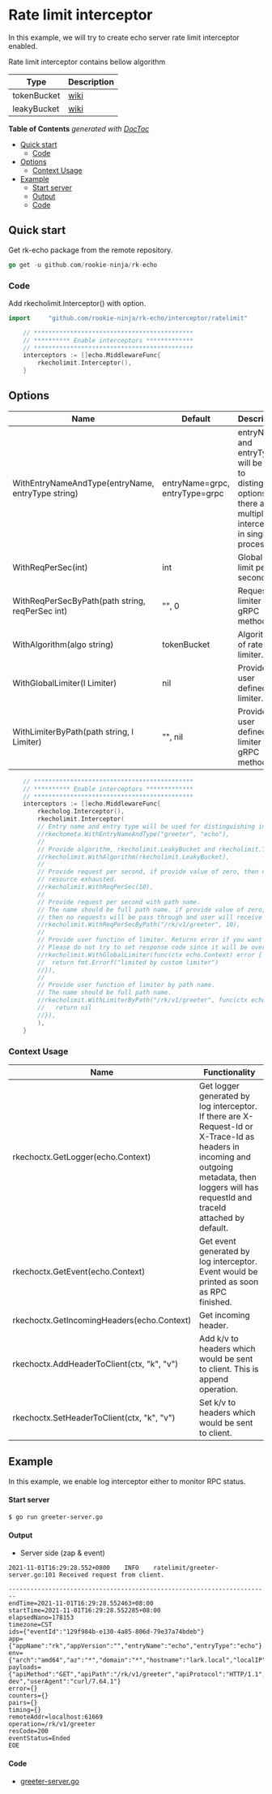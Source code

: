 # Rate limit interceptor
In this example, we will try to create echo server rate limit interceptor enabled.

Rate limit interceptor contains bellow algorithm

| Type | Description |
| ---- | ---- |
| tokenBucket | [wiki](https://en.wikipedia.org/wiki/Token_bucket) |
| leakyBucket | [wiki](https://en.wikipedia.org/wiki/Leaky_bucket) |

<!-- START doctoc generated TOC please keep comment here to allow auto update -->
<!-- DON'T EDIT THIS SECTION, INSTEAD RE-RUN doctoc TO UPDATE -->
**Table of Contents**  *generated with [DocToc](https://github.com/thlorenz/doctoc)*

- [Quick start](#quick-start)
  - [Code](#code)
- [Options](#options)
  - [Context Usage](#context-usage)
- [Example](#example)
    - [Start server](#start-server)
    - [Output](#output)
    - [Code](#code-1)

<!-- END doctoc generated TOC please keep comment here to allow auto update -->

## Quick start
Get rk-echo package from the remote repository.

```go
go get -u github.com/rookie-ninja/rk-echo
```

### Code
Add rkecholimit.Interceptor() with option.

```go
import     "github.com/rookie-ninja/rk-echo/interceptor/ratelimit"
```
```go
    // ********************************************
    // ********** Enable interceptors *************
    // ********************************************
	interceptors := []echo.MiddlewareFunc{
        rkecholimit.Interceptor(),
    }
```

## Options
| Name | Default | Description |
| ---- | ---- | ---- |
| WithEntryNameAndType(entryName, entryType string) | entryName=grpc, entryType=grpc | entryName and entryType will be used to distinguish options if there are multiple interceptors in single process. |
| WithReqPerSec(int) | int | Global rate limit per second. |
| WithReqPerSecByPath(path string, reqPerSec int) | "", 0 | Request limiter by gRPC method. |
| WithAlgorithm(algo string) | tokenBucket | Algorithm of rate limiter. |
| WithGlobalLimiter(l Limiter) | nil | Provider user defined limiter. |
| WithLimiterByPath(path string, l Limiter) | "", nil | Provider user defined limiter by gRPC method. |

```go
	// ********************************************
	// ********** Enable interceptors *************
	// ********************************************
	interceptors := []echo.MiddlewareFunc{
		rkecholog.Interceptor(),
		rkecholimit.Interceptor(
		// Entry name and entry type will be used for distinguishing interceptors. Recommended.
		//rkechometa.WithEntryNameAndType("greeter", "echo"),
		//
		// Provide algorithm, rkecholimit.LeakyBucket and rkecholimit.TokenBucket was available, default is TokenBucket.
		//rkecholimit.WithAlgorithm(rkecholimit.LeakyBucket),
		//
		// Provide request per second, if provide value of zero, then no requests will be pass through and user will receive an error with
		// resource exhausted.
		//rkecholimit.WithReqPerSec(10),
		//
		// Provide request per second with path name.
		// The name should be full path name. if provide value of zero,
		// then no requests will be pass through and user will receive an error with resource exhausted.
		//rkecholimit.WithReqPerSecByPath("/rk/v1/greeter", 10),
		//
		// Provide user function of limiter. Returns error if you want to limit the request.
		// Please do not try to set response code since it will be overridden by middleware.
		//rkecholimit.WithGlobalLimiter(func(ctx echo.Context) error {
		//	return fmt.Errorf("limited by custom limiter")
		//}),
		//
		// Provide user function of limiter by path name.
		// The name should be full path name.
		//rkecholimit.WithLimiterByPath("/rk/v1/greeter", func(ctx echo.Context) error {
		//	 return nil
		//}),
		),
	}
```

### Context Usage
| Name | Functionality |
| ------ | ------ |
| rkechoctx.GetLogger(echo.Context) | Get logger generated by log interceptor. If there are X-Request-Id or X-Trace-Id as headers in incoming and outgoing metadata, then loggers will has requestId and traceId attached by default. |
| rkechoctx.GetEvent(echo.Context) | Get event generated by log interceptor. Event would be printed as soon as RPC finished. |
| rkechoctx.GetIncomingHeaders(echo.Context) | Get incoming header. |
| rkechoctx.AddHeaderToClient(ctx, "k", "v") | Add k/v to headers which would be sent to client. This is append operation. |
| rkechoctx.SetHeaderToClient(ctx, "k", "v") | Set k/v to headers which would be sent to client. |

## Example
In this example, we enable log interceptor either to monitor RPC status.

#### Start server
```shell script
$ go run greeter-server.go
```

#### Output
- Server side (zap & event)
```shell script
2021-11-01T16:29:28.552+0800    INFO    ratelimit/greeter-server.go:101 Received request from client.
```

```shell script
------------------------------------------------------------------------
endTime=2021-11-01T16:29:28.552463+08:00
startTime=2021-11-01T16:29:28.552285+08:00
elapsedNano=178153
timezone=CST
ids={"eventId":"129f984b-e130-4a85-806d-79e37a74bdeb"}
app={"appName":"rk","appVersion":"","entryName":"echo","entryType":"echo"}
env={"arch":"amd64","az":"*","domain":"*","hostname":"lark.local","localIP":"10.8.0.2","os":"darwin","realm":"*","region":"*"}
payloads={"apiMethod":"GET","apiPath":"/rk/v1/greeter","apiProtocol":"HTTP/1.1","apiQuery":"name=rk-dev","userAgent":"curl/7.64.1"}
error={}
counters={}
pairs={}
timing={}
remoteAddr=localhost:61669
operation=/rk/v1/greeter
resCode=200
eventStatus=Ended
EOE
```

#### Code
- [greeter-server.go](greeter-server.go)
